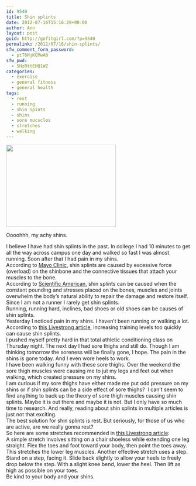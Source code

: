 ```yaml
---
id: 9540
title: Shin splints
date: 2012-07-16T15:16:29+00:00
author: Ann
layout: post
guid: http://gofitgirl.com/?p=9540
permalink: /2012/07/16/shin-splints/
sfw_comment_form_password:
  - ptT6HjKCMwA8
sfw_pwd:
  - 5HzRttEHQ1WZ
categories:
  - exercise
  - general fitness
  - general health
tags:
  - rest
  - running
  - shin spints
  - shins
  - sore mucscles
  - stretches
  - walking
---
```

<div id="attachment_9541" style="width: 310px" class="wp-caption alignleft">
  <a href="http://gofitgirl.com/?attachment_id=9541" rel="attachment wp-att-9541"><img class="size-medium wp-image-9541" title="shins" src="http://gofitgirl.com/wp-content/uploads/2012/07/shins-e1342495090101-300x224.jpg" alt="" width="300" height="224" /></a>
  
  <p class="wp-caption-text">
    Oooohhh, my achy shins.
  </p>
</div>

  
I believe I have had shin splints in the past. In college I had 10 minutes to get all the way across campus one day and walked so fast I was almost running. Soon after that I had pain in my shins.  
According to [Mayo Clinic](http://www.mayoclinic.com/health/shin-splints/ds00271/dsection=causes), shin splints are caused by excessive force (overload) on the shinbone and the connective tissues that attach your muscles to the bone.  
According to [Scientific American](http://www.scientificamerican.com/article.cfm?id=what-causes-shin-splints), shin splints can be caused when the constant pounding and stresses placed on the bones, muscles and joints overwhelm the body&#8217;s natural ability to repair the damage and restore itself.  
Since I am not a runner I rarely get shin splints.  
Running, running hard, inclines, bad shoes or old shoes can be causes of shin splints.  
Yesterday I noticed pain in my shins. I haven&#8217;t been running or walking a lot. According to [this Livestrong article](http://www.livestrong.com/article/526189-stretches-for-the-recovery-of-shin-splints/#ixzz20kHkzsMx), increasing training levels too quickly can cause shin splints.  
I pushed myself pretty hard in that total athletic conditioning class on Thursday night. The next day I had sore thighs and still do. Though I am thinking tomorrow the soreness will be finally gone, I hope. The pain in the shins is gone today. And I even wore heels to work.  
I have been walking funny with these sore thighs. Over the weekend the sore thigh muscles were causing me to jut my legs and feet out when walking, which created pressure on my shins.  
I am curious if my sore thighs have either made me put odd pressure on my shins or if shin splints can be a side effect of sore thighs?  I can&#8217;t seem to find anything to back up the theory of sore thigh muscles causing shin splints. Maybe it is out there and maybe it is not. But I only have so much time to research. And really, reading about shin splints in multiple articles is just not that exciting.  
The best solution for shin splints is rest. But seriously, for those of us who are active, are we really gonna rest?  
So here are some stretches recommended in [this Livestrong article](http://www.livestrong.com/article/526189-stretches-for-the-recovery-of-shin-splints/#ixzz20kITc9Ro): A simple stretch involves sitting on a chair shoeless while extending one leg straight. Flex the toes and foot toward your body, then point the toes away. This stretches the lower leg muscles. Another effective stretch uses a step. Stand on a step, facing it. Slide back slightly to allow your heels to freely drop below the step. With a slight knee bend, lower the heel. Then lift as high as possible on your toes.  
Be kind to your body and your shins.